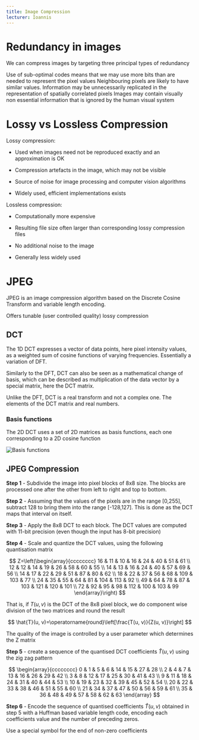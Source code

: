 ```yaml
---
title: Image Compression
lecturer: Ioannis
---
```


# Redundancy in images

We can compress images by targeting three principal types of redundancy

<Definition name="Coding Redundancy">
Use of sub-optimal codes means that we may use more bits than are needed to represent the pixel values
</Definition>

<Definition name="Spatial Redundancy">
Neighbouring pixels are likely to have similar values. Information may be unnecessarily replicated in the representation of spatially correlated pixels
</Definition>

<Definition name="Irrelevant Information">
Images may contain visually non essential information that is ignored by the human visual system
</Definition>

# Lossy vs Lossless Compression

Lossy compression:

-   Used when images need not be reproduced exactly and an approximation
    is OK

-   Compression artefacts in the image, which may not be visible

-   Source of noise for image processing and computer vision algorithms

-   Widely used, efficient implementations exists

Lossless compression:

-   Computationally more expensive

-   Resulting file size often larger than corresponding lossy
    compression files

-   No additional noise to the image

-   Generally less widely used

# JPEG

JPEG is an image compression algorithm based on the Discrete Cosine
Transform and variable length encoding.

Offers tunable (user controlled quality) lossy compression

## DCT

The 1D DCT expresses a vector of data points, here pixel intensity
values, as a weighted sum of cosine functions of varying frequencies.
Essentially a variation of DFT.

Similarly to the DFT, DCT can also be seen as a mathematical change of
basis, which can be described as multiplication of the data vector by a
special matrix, here the DCT matrix.

Unlike the DFT, DCT is a real transform and not a complex one. The
elements of the DCT matrix and real numbers.

### Basis functions

The 2D DCT uses a set of 2D matrices as basis functions, each one
corresponding to a 2D cosine function

![Basis functions](/img/Year_2/Software_Methodologies/Image_Processing/Compression/Basis_Functions.webp)

## JPEG Compression

**Step 1** - Subdivide the image into pixel blocks of 8x8 size. The
blocks are processed one after the other from left to right and top to
bottom.

**Step 2** - Assuming that the values of the pixels are in the range
\[0,255\], subtract 128 to bring them into the range \[-128,127\]. This
is done as the DCT maps that interval on itself.

**Step 3** - Apply the 8x8 DCT to each block. The DCT values are
computed with 11-bit precision (even though the input has 8-bit
precision)

**Step 4** - Scale and quantize the DCT values, using the following
quantisation matrix

$$
Z=\left(\begin{array}{cccccccc}
16 & 11 & 10 & 16 & 24 & 40 & 51 & 61 \\
12 & 12 & 14 & 19 & 26 & 58 & 60 & 55 \\
14 & 13 & 16 & 24 & 40 & 57 & 69 & 56 \\
14 & 17 & 22 & 29 & 51 & 87 & 80 & 62 \\
18 & 22 & 37 & 56 & 68 & 109 & 103 & 77 \\
24 & 35 & 55 & 64 & 81 & 104 & 113 & 92 \\
49 & 64 & 78 & 87 & 103 & 121 & 120 & 101 \\
72 & 92 & 95 & 98 & 112 & 100 & 103 & 99
\end{array}\right)
$$

That is, if $T(u,v)$ is the DCT of the 8x8 pixel
block, we do component wise division of the two matrices and round the
result

$$
\hat{T}(u, v)=\operatorname{round}\left[\frac{T(u, v)}{Z(u, v)}\right]
$$

The quality of the image is controlled by a user parameter which
determines the Z matrix

**Step 5** - create a sequence of the quantised DCT coefficients
$\hat{T}(u,v)$ using the zig zag pattern

$$
\begin{array}{cccccccc}
0 & 1 & 5 & 6 & 14 & 15 & 27 & 28 \\
2 & 4 & 7 & 13 & 16 & 26 & 29 & 42 \\
3 & 8 & 12 & 17 & 25 & 30 & 41 & 43 \\
9 & 11 & 18 & 24 & 31 & 40 & 44 & 53 \\
10 & 19 & 23 & 32 & 39 & 45 & 52 & 54 \\
20 & 22 & 33 & 38 & 46 & 51 & 55 & 60 \\
21 & 34 & 37 & 47 & 50 & 56 & 59 & 61 \\
35 & 36 & 48 & 49 & 57 & 58 & 62 & 63
\end{array}
$$

**Step 6** - Encode the sequence of quantised coefficients
$\hat{T}(u,v)$ obtained in step 5 with a Huffman based variable length
code, encoding each coefficients value and the number of preceding
zeros.

Use a special symbol for the end of non-zero coefficients
